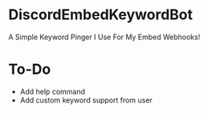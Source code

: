 # DiscordEmbedKeywordBot
A Simple Keyword Pinger I Use For My Embed Webhooks!

# To-Do
- Add help command
- Add custom keyword support from user
